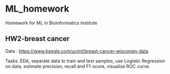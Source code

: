 # ML_homework
Homework for ML in Bioinformatics Institute

## HW2-breast cancer 

Data : https://www.kaggle.com/uciml/breast-cancer-wisconsin-data

Tasks: EDA, separate data to train and test samples, use Logistic Regression on data, estimate precision, recall and F1-score, visualise ROC curve.

